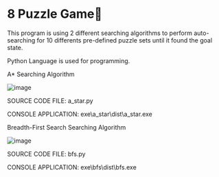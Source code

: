 # 8 Puzzle Game🧩

This program is using 2 different searching algorithms to perform auto-searching for 10 differents pre-defined puzzle sets until it found the goal state.

Python Language is used for programming.

A* Searching Algorithm

![image](https://user-images.githubusercontent.com/86295813/153755521-fbe1877f-83f2-4261-addf-682352191ff6.png)

SOURCE CODE FILE: a_star.py

CONSOLE APPLICATION: exe\a_star\dist\a_star.exe

Breadth-First Search Searching Algorithm

![image](https://user-images.githubusercontent.com/86295813/153755567-e5d55343-b9ba-43d8-ae2e-725673641d73.png)

SOURCE CODE FILE: bfs.py

CONSOLE APPLICATION: exe\bfs\dist\bfs.exe
